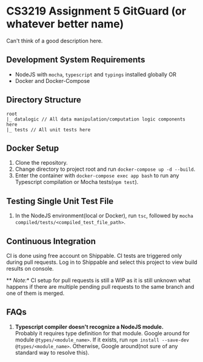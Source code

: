 # CS3219 Assignment 5 GitGuard (or whatever better name)
Can't think of a good description here.

## Development System Requirements
- NodeJS with `mocha`, `typescript` and `typings` installed globally OR  
- Docker and Docker-Compose

## Directory Structure
```
root
|_ datalogic // All data manipulation/computation logic components here
|_ tests // All unit tests here
```

## Docker Setup
1. Clone the repository.
2. Change directory to project root and run `docker-compose up -d --build`.
3. Enter the container with `docker-compose exec app bash` to run any Typescript compilation or Mocha tests(`npm test`).

## Testing Single Unit Test File
1. In the NodeJS environment(local or Docker), run `tsc`, followed by `mocha compiled/tests/<compiled_test_file_path>`.

## Continuous Integration
CI is done using free account on Shippable. CI tests are triggered only during pull requests. Log in to Shippable and select this project to view build results on console.  

** *Note:** CI setup for pull requests is still a WIP as it is still unknown what happens if there are multiple pending pull requests to the same branch and one of them is merged.

## FAQs
1. **Typescript compiler doesn't recognize a NodeJS module.**  
Probably it requires type definition for that module. Google around for module `@types/<module_name>`. If it exists, run `npm install --save-dev @types/<module_name>`. Otherwise, Google around(not sure of any standard way to resolve this).
